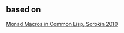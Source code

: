 ## based on 
[Monad Macros in Common Lisp, Sorokin 2010](https://www.common-lisp.net/project/cl-monad-macros/monad-macros.htm)
